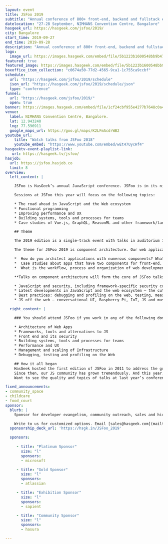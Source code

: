 ```yaml
---
layout: event
title: JSFoo 2019
subtitle: "Annual conference of 800+ front-end, backend and fullstack engineers"
datelocation: "27-28 September, NIMHANS Convention Centre, Bangalore"
hasgeek_url: https://hasgeek.com/jsfoo/2019/
city: Bangalore
start_time: 2019-09-27
end_time: 2019-09-28
description: "Annual conference of 800+ front-end, backend and fullstack engineers"
logo:
  image_url: https://images.hasgeek.com/embed/file/5b1223b1600548bb9b4756f2f1c11e16
featured: true
featured_image: https://images.hasgeek.com/embed/file/5b1223b1600548bb9b4756f2f1c11e16
boxoffice_item_collection: "c0674a50-77d2-4565-9ca1-1c755ca9ccbf"
schedule:
  url: "https://hasgeek.com/jsfoo/2019/schedule"
  json_url: "https://hasgeek.com/jsfoo/2019/schedule/json"
  type: "conference"
funnel:
  url: "https://hasgeek.com/jsfoo/2019/"
  open: true
banner: https://images.hasgeek.com/embed/file/1cf24cbf955e4277b7648c0a483cc475
venue:
  label: NIMHANS Convention Centre, Bangalore.
  lat: 12.943240
  lng: 77.596911
  google_maps_url: https://goo.gl/maps/K2LFmAcdrWB2
youtube_url:
    title: "Watch talks from JSFoo 2018"
    youtube_embed: "https://www.youtube.com/embed/wEt47UycHf4"
hasgeektv-event-playlist-link:
   url: https://hasgeek.tv/jsfoo/
hasjob:
  url: https://jsfoo.hasjob.co
  limit: 8
overview:
  left_content: |

    JSFoo is HasGeek’s annual JavaScript conference. JSFoo is in its ninth edition this year. The 2019 edition is a two-track event with talks and Birds of Feather (BOF) sessions in auditorium 1 and auditorium 2 at the NIMHANS Convention Centre.

    Sessions at JSFoo this year will focus on the following topics:

    * The road ahead in JavaScript and the Web ecosystem
    * Functional programming
    * Improving performance and UX
    * Building systems, tools and processes for teams
    * Case studies of Vue.js, GraphQL, ReasonML and other framework/language adoption.

    ## Theme

    The 2019 edition is a single-track event with talks in auditorium 1, Birds of a Feather (BoF) sessions and round tables at the NIMHANS Convention Centre.

    The theme for JSFoo 2019 is component architecture. Our web applications these days are typically composed of multiple components such as React, Angular, Vue, Ember and, others. We’d therefore like to hear talks about:

    *  How do you architect applications with numerous components? What complexities arise in the process? How do you mitigate these complexities?
    *  Case studies about apps that have two components for front-end. Is your app’s front-end architected with Angular and Vue, for example? In which case, how does front-end and backend technology work? Tell us more.
    *  What is the workflow, process and organization of web development teams working on apps that have multiple components?

    **Talks on component architecture will form the core of JSFoo talks for the first session, on both the days. Apart from this, we are accepting talks on:**

    * JavaScript and security, including framework-specific security concerns (node.js and exploits, for example), authentication and, security audits.
    * Latest developments in JavaScript and the web ecosystem – the cutting edge.
    * Best practices: debugging and profiling on the web, testing, measuring performance.
    * JS off the web – conversational UI, Raspberry Pi, IoT, JS and music.

  right_content: |

    ### You should attend JSFoo if you work in any of the following domains

    * Architecture of Web Apps
    * Frameworks, tools and alternatives to JS
    * Front end and its security
    * Building systems, tools and processes for teams
    * Performance and UX
    * Management and scaling of Infrastructure
    * Debugging, testing and profiling on the Web

    ## How it all began
    HasGeek hosted the first edition of JSFoo in 2011 to address the growing needs of a niche community working with Javascript.
    Since then, our JS community has grown tremendously. And this year, we’re meeting again on **27 – 28 September** to explore new ideas and developments, to implement innovative solutions, and to learn from others’ experiences.
    Want to see the quality and topics of talks at last year’s conference? You can watch the [JSFoo 2018 Day 1 videos](https://hasgeek.tv/jsfoo/2018-day-1) or [JSFoo 2018 Day 2 videos](https://hasgeek.tv/jsfoo/2018-day-2)to see what was on trend. Or check out the [2018 conference website](https://jsfoo.in/2018/).

fixed_announcements:
- community_space
- childcare
- food_court
sponsor:
  blurb: |
    Sponsor for developer evangelism, community outreach, sales and hiring.

    Write to us for customized options. Email [sales@hasgeek.com](mailto:sales@hasgeek.com)
  sponsorship_deck_url: 'https://hsgk.in/JSFoo_2019'

  sponsors:
  
     - title: "Platinum Sponsor"
       size: "l"
       sponsors:
       - microsoft

     - title: "Gold Sponsor"
       size: "l"
       sponsors:
       - atlassian

     - title: "Exhibition Sponsor"
       size: "l"
       sponsors:
       - sapient

     - title: "Community Sponsor"
       size: "l"
       sponsors:
       - hasura

---
```

